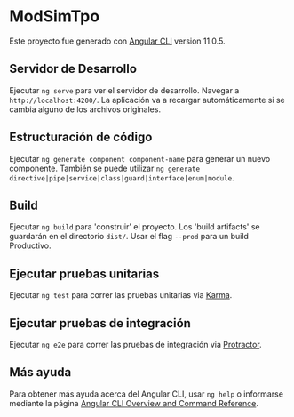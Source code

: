 # ModSimTpo

Este proyecto fue generado con [Angular CLI](https://github.com/angular/angular-cli) version 11.0.5.

## Servidor de Desarrollo

Ejecutar `ng serve` para ver el servidor de desarrollo. Navegar a `http://localhost:4200/`. La aplicación va a recargar automáticamente si se cambia alguno de los archivos originales.

## Estructuración de código

Ejecutar `ng generate component component-name` para generar un nuevo componente. También se puede utilizar `ng generate directive|pipe|service|class|guard|interface|enum|module`.

## Build

Ejecutar `ng build` para 'construir' el proyecto. Los 'build artifacts' se guardarán en el directorio `dist/`. Usar el flag `--prod` para un build Productivo.

## Ejecutar pruebas unitarias

Ejecutar `ng test` para correr las pruebas unitarias via [Karma](https://karma-runner.github.io).

## Ejecutar pruebas de integración

Ejecutar `ng e2e` para correr las pruebas de integración via [Protractor](http://www.protractortest.org/).

## Más ayuda

Para obtener más ayuda acerca del Angular CLI, usar `ng help` o informarse mediante la página [Angular CLI Overview and Command Reference](https://angular.io/cli).
